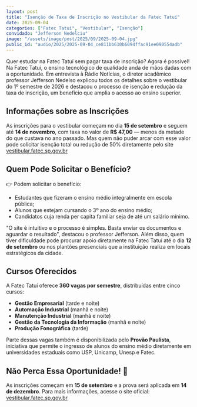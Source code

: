 ```yaml
---
layout: post
title: "Isenção de Taxa de Inscrição no Vestibular da Fatec Tatuí"
date: 2025-09-04
categories: ["Fatec Tatuí", "Vestibular", "Isenção"]
convidado: "Jefferson Nedelciu"
image: "/assets/image/post/2025/09/2025-09-04.jpg"
public_id: "audio/2025/2025-09-04_ce811bb610b6094ffac91ee090554adb"
---
```


Quer estudar na Fatec Tatuí sem pagar taxa de inscrição? Agora é possível! Na Fatec Tatuí, o ensino tecnológico de qualidade anda de mãos dadas com a oportunidade. Em entrevista à Rádio Notícias, o diretor acadêmico professor Jefferson Nedelso explicou todos os detalhes sobre o vestibular do 1º semestre de 2026 e destacou o processo de isenção e redução da taxa de inscrição, um benefício que amplia o acesso ao ensino superior.

## Informações sobre as Inscrições

As inscrições para o vestibular começam no dia **15 de setembro** e seguem até **14 de novembro**, com taxa no valor de **R$ 47,00** — menos da metade do que custava no ano passado. Mas quem não puder arcar com esse valor pode solicitar isenção total ou redução de 50% diretamente pelo site [vestibular.fatec.sp.gov.br](https://vestibular.fatec.sp.gov.br)

## Quem Pode Solicitar o Benefício?

👉 Podem solicitar o benefício:

- Estudantes que fizeram o ensino médio integralmente em escola pública;
- Alunos que estejam cursando o 3º ano do ensino médio;
- Candidatos cuja renda per capita familiar seja de até um salário mínimo.

"O site é intuitivo e o processo é simples. Basta enviar os documentos e aguardar o resultado", destacou o professor Jefferson. Além disso, quem tiver dificuldade pode procurar apoio diretamente na Fatec Tatuí até o dia **12 de setembro** ou nos plantões presenciais que a instituição realiza em locais estratégicos da cidade.

## Cursos Oferecidos

A Fatec Tatuí oferece **360 vagas por semestre**, distribuídas entre cinco cursos:

- **Gestão Empresarial** (tarde e noite)
- **Automação Industrial** (manhã e noite)
- **Manutenção Industrial** (manhã e noite)
- **Gestão da Tecnologia da Informação** (manhã e noite)
- **Produção Fonográfica** (tarde)

Parte dessas vagas também é disponibilizada pelo **Provão Paulista**, iniciativa que permite o ingresso de alunos do ensino médio diretamente em universidades estaduais como USP, Unicamp, Unesp e Fatec.

## Não Perca Essa Oportunidade! 🚀

As inscrições começam em **15 de setembro** e a prova será aplicada em **14 de dezembro**. Para mais informações, acesse o site oficial: [vestibular.fatec.sp.gov.br](https://vestibular.fatec.sp.gov.br)
